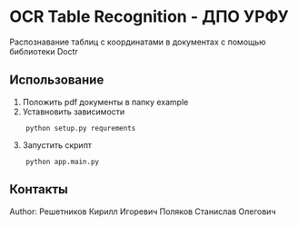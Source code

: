 # OCR Table Recognition - ДПО УРФУ

Распознавание таблиц с координатами в документах с помощью библиотеки Doctr 

## Использование
1. Положить pdf документы в папку example
2. Уставновить зависимости 
```
    python setup.py requrements
```
3. Запустить скрипт
```
    python app.main.py
```

## Контакты

Author: Решетников Кирилл Игоревич
        Поляков Станислав Олегович 